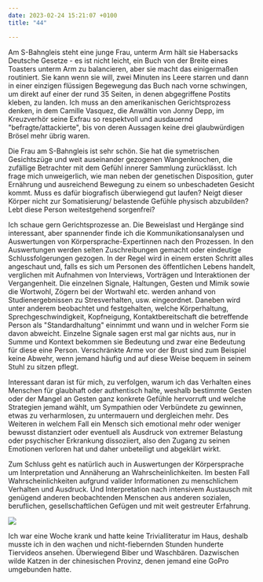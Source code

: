 ```yaml
---
date: 2023-02-24 15:21:07 +0100
title: "44"

---
```

Am S-Bahngleis steht eine junge Frau, unterm Arm hält sie Habersacks Deutsche Gesetze - es ist nicht leicht, ein Buch von der Breite eines Toasters unterm Arm zu balancieren, aber sie macht das einigermaßen routiniert. Sie kann wenn sie will, zwei Minuten ins Leere starren und dann in einer einzigen flüssigen Begewegung das Buch nach vorne schwingen, um direkt auf einer der rund 35 Seiten, in denen abgegriffene Postits kleben, zu landen. Ich muss an den amerikanischen Gerichtsprozess denken, in dem Camille Vasquez, die Anwältin von Jonny Depp, im Kreuzverhör seine Exfrau so respektvoll und ausdauernd "befragte/attackierte", bis von deren Aussagen keine drei glaubwürdigen Brösel mehr übrig waren. 

Die Frau am S-Bahngleis ist sehr schön. Sie hat die symetrischen Gesichtszüge und weit auseinander gezogenen Wangenknochen, die zufällige Betrachter mit dem Gefühl innerer Sammlung zurücklässt. Ich frage mich unweigerlich, wie man neben der genetischen Disposition, guter Ernährung und ausreichend Bewegung zu einem so unbeschadeten Gesicht kommt. Muss es dafür biografisch überwiegend gut laufen? Neigt dieser Körper nicht zur Somatisierung/ belastende Gefühle physisch abzubilden? Lebt diese Person weitestgehend sorgenfrei?

Ich schaue gern Gerichtsprozesse an. Die Beweislast und Hergänge sind interessant, aber spannender finde ich die Kommunikationsanalysen und Auswertungen von Körpersprache-Expertinnen nach den Prozessen. In den Auswertungen werden selten Zuschreibungen gemacht oder eindeutige Schlussfolgerungen gezogen. In der Regel wird in einem ersten Schritt alles angeschaut und, falls es sich um Personen des öffentlichen Lebens handelt, verglichen mit Aufnahmen von Interviews, Vorträgen und Interaktionen der Vergangenheit. Die einzelnen Signale, Haltungen, Gesten und Mimik sowie die Wortwohl, Zögern bei der Wortwahl etc. werden anhand von Studienergebnissen zu Stresverhalten,  usw. eingeordnet. Daneben wird unter anderem beobachtet und festgehalten, welche Körperhaltung, Sprechgeschwindigkeit, Kopfneigung, Kontaktbereitschaft die betreffende Person als "Standardhaltung" einnimmt und wann und in welcher Form sie davon abweicht. Einzelne Signale sagen erst mal gar nichts aus, nur in Summe und Kontext bekommen sie Bedeutung und zwar eine Bedeutung für diese eine Person. Verschränkte Arme vor der Brust sind zum Beispiel keine Abwehr, wenn jemand häufig und auf diese Weise bequem in seinem Stuhl zu sitzen pflegt.

Interessant daran ist für mich, zu verfolgen, warum ich das Verhalten eines Menschen für glaubhaft oder authentisch halte, weshalb bestimmte Gesten oder der Mangel an Gesten ganz konkrete Gefühle hervorruft und welche Strategien jemand wählt, um Sympathien oder Verbündete zu gewinnen, etwas zu verharmlosen, zu untermauern und dergleichen mehr. Des Weiteren in welchem Fall ein Mensch sich emotional mehr oder weniger bewusst distanziert oder eventuell als Ausdruck von extremer Belastung oder psychischer Erkrankung dissoziiert, also den Zugang zu seinen Emotionen verloren hat und daher unbeteiligt und abgeklärt wirkt.

Zum Schluss geht es natürlich auch in Auswertungen der Körpersprache um Interpretation und Annäherung an Wahrscheinlichkeiten. Im besten Fall Wahrscheinlichkeiten aufgrund valider Informationen zu menschlichem Verhalten und Ausdruck. Und Interpretation nach intensivem Austausch mit genügend anderen beobachtenden Menschen aus anderen sozialen, beruflichen, gesellschaftlichen Gefügen und mit weit gestreuter Erfahrung.

![](/uploads/gesetze.png)

Ich war eine Woche krank und hatte keine Trivialliteratur im Haus, deshalb musste ich in den wachen und nicht-fiebernden Stunden hunderte Tiervideos ansehen. Überwiegend Biber und Waschbären. Dazwischen wilde Katzen in der chinesischen Provinz, denen jemand eine GoPro umgebunden hatte.
